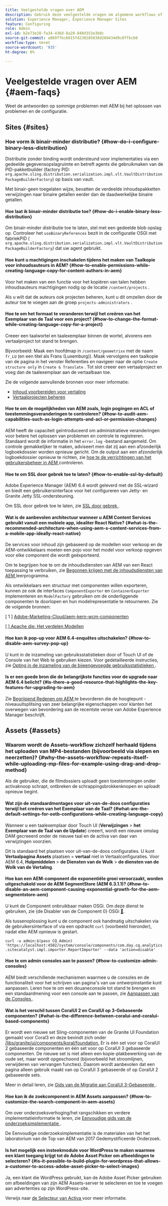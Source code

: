 ```yaml
---
title: Veelgestelde vragen over AEM
description: Gebruik deze veelgestelde vragen om algemene workflows of problemen in AEM te begrijpen, te configureren en op te lossen.
solution: Experience Manager, Experience Manager Sites
feature: Configuring
role: Admin
exl-id: b2e73e28-fa34-436d-8a20-848d353e3b8c
source-git-commit: a869ffbc6015fd230285838d260434d9c0ffbcb0
workflow-type: tm+mt
source-wordcount: '935'
ht-degree: 0%

---
```


# Veelgestelde vragen over AEM {#aem-faqs}

Weet de antwoorden op sommige problemen met AEM bij het oplossen van problemen en de configuratie.

## Sites {#sites}

### Hoe vorm ik binair-minder distributie? {#how-do-i-configure-binary-less-distribution}

Distributie zonder binding wordt ondersteund voor implementaties via een gedeelde gegevensopslagruimte en betreft agents die gebruikmaken van de PID-pakketbuilder (factory PID: `org.apache.sling.distribution.serialization.impl.vlt.VaultDistributionPackageBuilderFactory`) op basis van vault.

Met binair-geen toegelaten wijze, bevatten de verdeelde inhoudspakketten verwijzingen naar binaire getallen eerder dan de daadwerkelijke binaire getallen.

#### Hoe laat ik binair-minder distributie toe? {#how-do-i-enable-binary-less-distribution}

Om binair-minder distributie toe te laten, stel met een gedeelde blob opslag op.
Controleer het `useBinaryReferences` bezit in de configuratie OSGI met fabriekPID ( `org.apache.sling.distribution.serialization.impl.vlt.VaultDistributionPackageBuilderFactory`*)* dat uw agent gebruikt.

#### Hoe kunt u machtigingen inschakelen tijdens het maken van Taalkopie voor inhoudsauteurs in AEM? {#how-to-enable-permissions-while-creating-language-copy-for-content-authors-in-aem}

Voor het maken van een functie voor het kopiëren van talen hebben inhoudsauteurs machtigingen nodig op de locatie `/content/projects` .

Als u wilt dat de auteurs ook projecten beheren, kunt u dit omzeilen door de auteur toe te voegen aan de groep `projects-administrators` .

#### Hoe te om het formaat te veranderen terwijl het creëren van het Exemplaar van de Taal voor een project? {#how-to-change-the-format-while-creating-language-copy-for-a-project}

Creeer een taalwortel en taalexemplaar binnen de wortel, alvorens een vertaalproject tot stand te brengen.

Bijvoorbeeld:
Maak een hoofdmap in `/content/geometrixx` met de naam `fr_LU` (en een titel als Frans (Luxemburg)). Maak vervolgens een taalkopie van de pagina in het venster Referenties en navigeer naar de optie `Create structure only` in `Create & Translate` . Tot slot creeer een vertaalproject en voeg dan de taalexemplaar aan de vertaalbaan toe.

Zie de volgende aanvullende bronnen voor meer informatie:

* [Inhoud voorbereiden voor vertaling](/help/sites-administering/tc-prep.md)
* [Vertaalprojecten beheren](/help/sites-administering/tc-manage.md)

#### Hoe te om de mogelijkheden van AEM zoals, login pogingen en ACL of toestemmingsveranderingen te controleren? {#how-to-audit-aem-capabilities-such-as-login-attempts-and-acl-or-permission-changes}

AEM heeft de capaciteit geïntroduceerd om administratieve veranderingen voor betere het oplossen van problemen en controle te registreren. Standaard wordt de informatie in het `error.log` -bestand aangemeld. Om controle gemakkelijker te maken, adviseert men dat zij aan een afzonderlijk logboekdossier worden opnieuw gericht.
Om de output aan een afzonderlijk logboekdossier opnieuw te richten, zie [ hoe te de verrichtingen van het gebruikersbeheer in AEM ](/help/sites-administering/audit-user-management-operations.md) controleren.

#### Hoe te om SSL door gebrek toe te laten? {#how-to-enable-ssl-by-default}

Adobe Experience Manager (AEM) 6.4 wordt geleverd met de SSL-wizard en biedt een gebruikersinterface voor het configureren van Jetty- en Granite Jetty SSL-ondersteuning.

Om SSL door gebrek toe te laten, zie [ SSL door gebrek ](/help/sites-administering/ssl-by-default.md).

#### Wat is de aanbevolen architectuur wanneer u AEM Content Services gebruikt vanuit een mobiele app, idealiter React Native? {#what-is-the-recommended-architecture-when-using-aem-s-content-services-from-a-mobile-app-ideally-react-native}

De services voor inhoud zijn gebaseerd op de modellen voor verkoop en de AEM-ontwikkelaars moeten een pojo voor het model voor verkoop opgeven voor elke component die wordt geëxporteerd.

Om te begrijpen hoe te om de inhoudsdiensten van AEM van een React toepassing te verbruiken, zie [ Begonnen krijgen met de inhoudsdiensten van AEM ](https://helpx.adobe.com/experience-manager/kt/sites/using/content-services-tutorial-use.html) leerprogramma.

Als ontwikkelaars een structuur met componenten willen exporteren, kunnen ze ook de interfaces `ComponentExporter` en `ContainerExporter` implementeren en `ModelFactory` gebruiken om de onderliggende componenten te doorlopen en hun modelrepresentatie te retourneren. Zie de volgende bronnen:

[ 1 ] [ Adobe-Marketing-Cloud/aem-kern-wcm-componenten ](https://github.com/Adobe-Marketing-Cloud/aem-core-wcm-components/blob/master/bundles/core/src/main/java/com/adobe/cq/wcm/core/components/internal/models/v1/PageImpl.java#L245)

[ [ ]  Apache die: Het verdelen Modellen ](https://sling.apache.org/documentation/bundles/models.html)

#### Hoe kan ik pop-up voor AEM 6.4-enquêtes uitschakelen? {#how-to-disable-aem-survey-pop-up}

U kunt in de inzameling van gebruiksstatistieken door of Touch UI of de Console van het Web te gebruiken kiezen. Voor gedetailleerde instructies, zie [ Opting in de inzameling van de bijeengevoegde gebruiksstatistieken ](/help/sites-deploying/opt-in-aggregated-usage-statistics.md).

#### Is er een goede bron die de belangrijkste functies voor de upgrade naar AEM 6.4 belicht? {#is-there-a-good-resource-that-highlights-the-key-features-for-upgrading-to-aem}

Zie [ Begrijpend Redenen om AEM ](https://helpx.adobe.com/experience-manager/kt/platform-repository/using/upgrade-aem-article-understand.html) te bevorderen die de hoogtepunt - niveauuitsplitsing van zeer belangrijke eigenschappen voor klanten het overwegen van bevordering aan de recentste versie van Adobe Experience Manager beschrijft.

## Assets {#assets}

### Waarom wordt de Assets-workflow zichzelf herhaald tijdens het uploaden van MP4-bestanden (bijvoorbeeld via slepen en neerzetten)? {#why-the-assets-workflow-repeats-itself-while-uploading-mp-files-for-example-using-drag-and-drop-method}

Als de gebruiker, die de filmdossiers uploadt geen toestemmingen onder activaknoop schrapt, ontbreken de schrappingsbrokkenknopen en uploadt opnieuw begint.

#### Wat zijn de standaardmontages voor uit-van-de-doos configuraties terwijl het creëren van het Exemplaar van de Taal? {#what-are-the-default-settings-for-ootb-configurations-while-creating-language-copy}

Wanneer u een taalexemplaar door Touch UI (**Verwijzingen** > **het Exemplaar van de Taal van de Update**) creeert, wordt een nieuwe omslag DAM gecreeerd onder de nieuwe taal en de activa van daar van verwijzingen voorzien.

Dit is standaard het plaatsen voor uit-van-de-doos configuraties. U kunt **Vertaalpagina Assets** plaatsen = **vertaal** niet in Vertaalconfiguraties.
Voor AEM 6.4, **Hulpmiddelen** > **de Diensten van de Wolk** > **de diensten van de Wolk van de Vertaling**.

#### Hoe kan een AEM-component die exponentiële groei veroorzaakt, worden uitgeschakeld voor de AEM SegmentStore (AEM 6.3.1.1)? {#how-to-disable-an-aem-component-causing-exponential-growth-for-the-aem-segmentstore-aem}

U kunt de Component onbruikbaar maken OSGi. Om deze dienst te gebruiken, zie {de Disabler van de Component 0} OSGi [&#128279;](https://adobe-consulting-services.github.io/acs-aem-commons/features/osgi-disablers/component-disabler/index.html).

Als tussenoplossing kunt u de component ook handmatig uitschakelen via de gebruikersinterface of via een opdracht `curl` (voorbeeld hieronder), nadat elke AEM opnieuw is gestart.

`curl -u admin:$(pass CQ_Admin) 'https://localhost:4502/system/console/components/com.day.cq.analytics.sitecatalyst.impl.importer.ReportImporter' --data 'action=disable'`

#### Hoe te om admin consoles aan te passen? {#how-to-customize-admin-consoles}

AEM biedt verschillende mechanismen waarmee u de consoles en de functionaliteit voor het schrijven van pagina&#39;s van uw ontwerpinstantie kunt aanpassen. Leren hoe te om een douaneconsole tot stand te brengen en een standaardmening voor een console aan te passen, zie [ Aanpassen van de Consoles ](/help/sites-developing/customizing-consoles-touch.md).

#### Wat is het verschil tussen CoralUI 2 en CoralUI op 3-Gebaseerde componenten? {#what-is-the-difference-between-coralui-and-coralui-based-components}

Er wordt een nieuwe set Sling-componenten van de Granite UI Foundation gemaakt voor Coral3 en deze bevindt zich onder [ /libs/granite/ui/components/koral/foundation.](https://developer.adobe.com/experience-manager/reference-materials/6-5/granite-ui/api/jcr_root/libs/granite/ui/components/coral/foundation/server.html) Er is één set voor op CoralUI 2 gebaseerde componenten en één set voor op CoralUI 3 gebaseerde componenten. De nieuwe set is niet alleen een kopie-plakbewerking van de oude set, maar wordt opgeschoond (bijvoorbeeld het stroomlijnen, verwijderen van vervangen functies). Daarom wordt aanbevolen dat een pagina alleen gebruik maakt van op CoralUI 3 gebaseerde of op CoralUI 2 gebaseerde sets.

Meer in detail leren, zie [ Gids van de Migratie aan CoralUI 3-Gebaseerde ](https://developer.adobe.com/experience-manager/reference-materials/6-5/granite-ui/api/jcr_root/libs/granite/ui/components/legacy/coral2/migration.html).

#### Hoe kan ik de zoekcomponent in AEM Assets aanpassen? {#how-to-customize-the-search-component-in-aem-assets}

Om over onderzoeksverhoging/het rangschikken en verdere implementatieinformatie te leren, zie [ Eenvoudige gids van de onderzoeksimplementatie ](https://helpx.adobe.com/experience-manager/kt/sites/using/search-tutorial-develop.html).

De Eenvoudige onderzoeksimplementatie is de materialen van het het laboratorium van de Top van AEM van 2017 Gedemystificeerde Onderzoek.

#### Is het mogelijk een insteekmodule voor WordPress te maken waarmee een klant toegang krijgt tot de Adobe Asset Picker om afbeeldingen te selecteren? {#is-it-possible-to-build-plugin-for-wordpress-that-allows-a-customer-to-access-adobe-asset-picker-to-select-images}

Ja, een klant die WordPress gebruikt, kan de Adobe Asset Picker gebruiken om afbeeldingen van zijn AEM Assets-server te selecteren en toe te voegen aan advertenties op zijn WordPress-site.

Verwijs naar [ de Selecteur van Activa ](../assets/search-assets.md#assetpicker) voor meer informatie.

